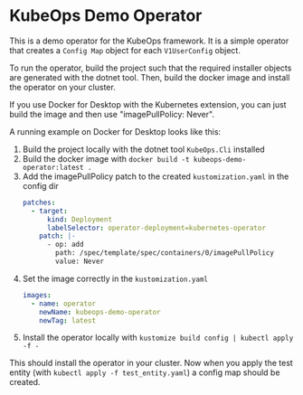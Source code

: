 # KubeOps Demo Operator

This is a demo operator for the KubeOps framework. It is a simple operator that
creates a `Config Map` object for each `V1UserConfig` object.

To run the operator, build the project such that the required installer objects
are generated with the dotnet tool. Then, build the docker image and install
the operator on your cluster.

If you use Docker for Desktop with the Kubernetes extension, you
can just build the image and then use "imagePullPolicy: Never".

A running example on Docker for Desktop looks like this:

1. Build the project locally with the dotnet tool `KubeOps.Cli` installed
2. Build the docker image with `docker build -t kubeops-demo-operator:latest .`
3. Add the imagePullPolicy patch to the created `kustomization.yaml` in the config dir
   ```yaml
   patches:
     - target:
         kind: Deployment
         labelSelector: operator-deployment=kubernetes-operator
       patch: |-
         - op: add
           path: /spec/template/spec/containers/0/imagePullPolicy
           value: Never
   ```
4. Set the image correctly in the `kustomization.yaml`
   ```yaml
   images:
     - name: operator
       newName: kubeops-demo-operator
       newTag: latest
   ```
5. Install the operator locally with `kustomize build config | kubectl apply -f -`

This should install the operator in your cluster. Now when you
apply the test entity (with `kubectl apply -f test_entity.yaml`)
a config map should be created.
